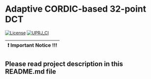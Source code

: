 # Adaptive CORDIC-based 32-point DCT

[![License](https://img.shields.io/badge/License-Apache%202.0-blue.svg)](https://opensource.org/licenses/Apache-2.0) [![UPRJ_CI](https://github.com/duchungle/test_caravel/actions/workflows/user_test_caravel.yml/badge.svg)](https://github.com/duchungle/test_caravel/actions/workflows/user_project_ci.yml)

| :exclamation: Important Notice !!!      |
|-----------------------------------------|

## Please read project description in this README.md file 


